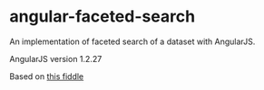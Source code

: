 angular-faceted-search
======================

An implementation of faceted search of a dataset with AngularJS.

AngularJS version 1.2.27

Based on [this fiddle](http://jsfiddle.net/rzgWr/19/)
